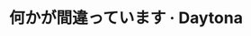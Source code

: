 ---
title: '何かが間違っています · Daytona'
template: doc
editUrl: false
tableOfContents: false
pagefind: false
head:
  - tag: title
    content: 何かが間違っています · Daytona
hero:
  title: '何かが間違っています'
  tagline: おっと！ページが見つかりません。
---